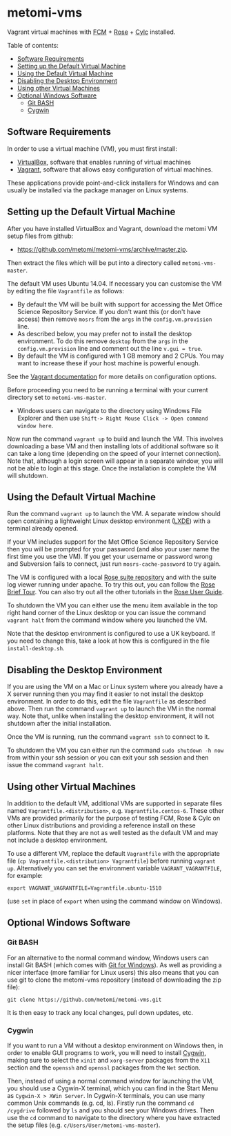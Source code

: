 # metomi-vms

Vagrant virtual machines with [FCM](http://metomi.github.io/fcm/doc/) + [Rose](http://metomi.github.io/rose/doc/rose.html) + [Cylc](http://cylc.github.io/cylc/) installed.

Table of contents:
* [Software Requirements](#software-requirements)
* [Setting up the Default Virtual Machine](#setting-up-the-default-virtual-machine)
* [Using the Default Virtual Machine](#using-the-default-virtual-machine)
* [Disabling the Desktop Environment](#disabling-the-desktop-environment)
* [Using other Virtual Machines](#using-other-virtual-machines)
* [Optional Windows Software](#optional-windows-software)
  * [Git BASH](#git-bash)
  * [Cygwin](#cygwin)

## Software Requirements

In order to use a virtual machine (VM), you must first install:
 * [VirtualBox](https://www.virtualbox.org/), software that enables running of virtual machines
 * [Vagrant](https://www.vagrantup.com/), software that allows easy configuration of virtual machines.

These applications provide point-and-click installers for Windows and can usually be installed via the package manager on Linux systems.

## Setting up the Default Virtual Machine

After you have installed VirtualBox and Vagrant, download the metomi VM setup files from github:
 * https://github.com/metomi/metomi-vms/archive/master.zip.

Then extract the files which will be put into a directory called `metomi-vms-master`.

The default VM uses Ubuntu 14.04.
If necessary you can customise the VM by editing the file `Vagrantfile` as follows:
* By default the VM will be built with support for accessing the Met Office Science Repository Service.
  If you don't want this (or don't have access) then remove `mosrs` from the `args` in the `config.vm.provision` line.
* As described below, you may prefer not to install the desktop environment.
  To do this remove `desktop` from the `args` in the `config.vm.provision` line and comment out the line `v.gui = true`.
* By default the VM is configured with 1 GB memory and 2 CPUs.
  You may want to increase these if your host machine is powerful enough.

See the [Vagrant documentation](https://docs.vagrantup.com/v2/virtualbox/configuration.html) for more details on configuration options.

Before proceeding you need to be running a terminal with your current directory set to `metomi-vms-master`.
* Windows users can navigate to the directory using Windows File Explorer and then use `Shift-> Right Mouse Click -> Open command window here`.

Now run the command `vagrant up` to build and launch the VM.
This involves downloading a base VM and then installing lots of additional software so it can take a long time (depending on the speed of your internet connection).
Note that, although a login screen will appear in a separate window, you will not be able to login at this stage.
Once the installation is complete the VM will shutdown.

## Using the Default Virtual Machine

Run the command `vagrant up` to launch the VM.
A separate window should open containing a lightweight Linux desktop environment ([LXDE](http://lxde.org/)) with a terminal already opened.

If your VM includes support for the Met Office Science Repository Service then you will be prompted for your password (and also your user name the first time you use the VM).
If you get your username or password wrong and Subversion fails to connect, just run `mosrs-cache-password` to try again.

The VM is configured with a local [Rose suite repository](http://metomi.github.io/rose/doc/rose-rug-introduction.html#suite-storage) and with the suite log viewer running under apache.
To try this out, you can follow the [Rose Brief Tour](http://metomi.github.io/rose/doc/rose-rug-brief-tour.html).
You can also try out all the other tutorials in the [Rose User Guide](http://metomi.github.io/rose/doc/rose.html).

To shutdown the VM you can either use the menu item available in the top right hand corner of the Linux desktop or you can issue the command `vagrant halt` from the command window where you launched the VM.

Note that the desktop environment is configured to use a UK keyboard.
If you need to change this, take a look at how this is configured in the file `install-desktop.sh`.

## Disabling the Desktop Environment

If you are using the VM on a Mac or Linux system where you already have a X server running then you may find it easier to not install the desktop environment.
In order to do this, edit the file `Vagrantfile` as described above.
Then run the command `vagrant up` to launch the VM in the normal way.
Note that, unlike when installing the desktop environment, it will not shutdown after the initial installation.

Once the VM is running, run the command `vagrant ssh` to connect to it.

To shutdown the VM you can either run the command `sudo shutdown -h now` from within your ssh session or you can exit your ssh session and then issue the command `vagrant halt`.

## Using other Virtual Machines

In addition to the default VM, additional VMs are supported in separate files named `Vagrantfile.<distribution>`, e.g. `Vagrantfile.centos-6`.
These other VMs are provided primarily for the purpose of testing FCM, Rose & Cylc on other Linux distributions and providing a reference install on these platforms.
Note that they are not as well tested as the default VM and may not include a desktop environment.

To use a different VM, replace the default `Vagrantfile` with the appropriate file (`cp Vagrantfile.<distribution> Vagrantfile`) before running `vagrant up`.
Alternatively you can set the environment variable `VAGRANT_VAGRANTFILE`, for example:
```
export VAGRANT_VAGRANTFILE=Vagrantfile.ubuntu-1510
```
(use `set` in place of `export` when using the command window on Windows).

## Optional Windows Software

### Git BASH

For an alternative to the normal command window, Windows users can install Git BASH (which comes with [Git for Windows](https://git-for-windows.github.io/)).
As well as providing a nicer interface (more familiar for Linux users) this also means that you can use git to clone the metomi-vms repository (instead of downloading the zip file):
```
git clone https://github.com/metomi/metomi-vms.git
```
It is then easy to track any local changes, pull down updates, etc.

### Cygwin

If you want to run a VM without a desktop environment on Windows then, in order to enable GUI programs to work, you will need to install [Cygwin](https://www.cygwin.com/), making sure to select the `xinit` and `xorg-server` packages from the `X11` section and the `openssh` and `openssl` packages from the `Net` section.

Then, instead of using a normal command window for launching the VM, you should use a Cygwin-X terminal, which you can find in the Start Menu as `Cygwin-X > XWin Server`.
In Cygwin-X terminals, you can use many common Unix commands (e.g. cd, ls).
Firstly run the command  `cd /cygdrive` followed by `ls` and you should see your Windows drives.
Then use the `cd` command to navigate to the directory where you have extracted the setup files (e.g. `c/Users/User/metomi-vms-master`).
